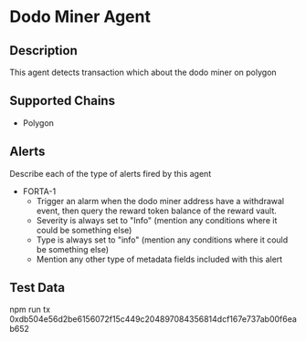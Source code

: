 # Dodo Miner Agent

## Description

This agent detects transaction which about the dodo miner on polygon

## Supported Chains

- Polygon

## Alerts

Describe each of the type of alerts fired by this agent

- FORTA-1
  - Trigger an alarm when the dodo miner address have a withdrawal event, then query the reward token balance of the reward vault.
  - Severity is always set to "Info" (mention any conditions where it could be something else)
  - Type is always set to "info" (mention any conditions where it could be something else)
  - Mention any other type of metadata fields included with this alert

## Test Data
npm run tx 0xdb504e56d2be6156072f15c449c204897084356814dcf167e737ab00f6eab652
